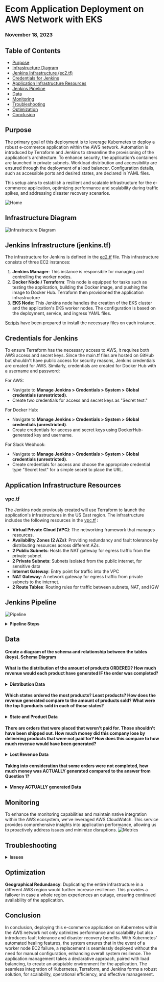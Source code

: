 # Ecom Application Deployment on AWS Network with EKS

### November 18, 2023

## Table of Contents
- [Purpose](#purpose)
- [Infrastructure Diagram](#infrastructure-diagram)
- [Jenkins Infrastructure (ec2.tf)](#jenkins-infrastructure-ec2tf)
- [Credentials for Jenkins](#credentials-for-jenkins)
- [Application Infrastructure Resources](#application-infrastructure-resources)
- [Jenkins Pipeline](#jenkins-pipeline)
- [Data](#data)
- [Monitoring](#monitoring) 
- [Troubleshooting](#troubleshooting)
- [Optimization](#optimization)
- [Conclusion](#conclusion)

## Purpose

The primary goal of this deployment is to leverage Kubernetes to deploy a robust e-commerce application within the AWS network. Automation is introduced by Terraform and Jenkins to streamline the provisioning of the application's architecture. To enhance security, the application’s containers are launched in private subnets. Workload distribution and accessibility are ensured through the deployment of a load balancer. Configuration details, such as accessible ports and desired states, are declared in YAML files.

This setup aims to establish a resilient and scalable infrastructure for the e-commerce application, optimizing performance and scalability during traffic spikes, and addressing disaster recovery scenarios.

![Home](Results/deployed.png)

## Infrastructure Diagram
![Infrastructure Diagram](Results/Deploy9.png)

## Jenkins Infrastructure (jenkins.tf)
The infrastructure for Jenkins is defined in the [ec2.tf](jenkinsenv/jenkins.tf) file. This infrastructure consists of three EC2 instances:

1. **Jenkins Manager**: This instance is responsible for managing and controlling the worker nodes.
2. **Docker Node / Terraform**: This node is equipped for tasks such as testing the application, building the Docker image, and pushing the image to Docker Hub. Terraform then provisioned the application infrastructure 
3. **EKS Node**: This Jenkins node handles the creation of the EKS cluster and the application's EKS worker nodes. The configuration is based on the deployment, service, and ingress YAML files.

[Scripts](jenkinsenv/jenkins.sh) have been prepared to install the necessary files on each instance.

## Credentials for Jenkins
To ensure Terraform has the necessary access to AWS, it requires both AWS access and secret keys. Since the main.tf files are hosted on GitHub but shouldn't have public access for security reasons, Jenkins credentials are created for AWS. Similarly, credentials are created for Docker Hub with a username and password:

For AWS:

- Navigate to **Manage Jenkins > Credentials > System > Global credentials (unrestricted)**.
- Create two credentials for access and secret keys as "Secret text."

For Docker Hub:

- Navigate to **Manage Jenkins > Credentials > System > Global credentials (unrestricted)**.
- Create credentials for access and secret keys using DockerHub-generated key and username.

For Slack Webhook:

- Navigate to **Manage Jenkins > Credentials > System > Global credentials (unrestricted)**.
- Create credentials for access and choose the appropriate credential type "Secret text" for a simple secret to place the URL.

## Application Infrastructure Resources

### vpc.tf
The Jenkins node previously created will use Terraform to launch the application's infrastructures in the US East region. The infrastructure includes the following resources in the [vpc.tf](initTerraform/vpc.tf) :

- **Virtual Private Cloud (VPC)**: The networking framework that manages resources.
- **Availability Zones (2 AZs)**: Providing redundancy and fault tolerance by distributing resources across different AZs.
- **2 Public Subnets**: Hosts the NAT gateway for egress traffic from the private subnet
- **2 Private Subnets**: Subnets isolated from the public internet, for sensitive data
- **Internet Gateway**: Entry point for traffic into the VPC
- **NAT Gateway**: A network gateway for egress traffic from private subnets to the internet.
- **2 Route Tables**: Routing rules for traffic between subnets, NAT, and IGW


## Jenkins Pipeline
![Pipeline](Results/CICD.jpg)
<details>
<summary><strong>Pipeline Steps</strong></summary>

<details>
<summary><strong>Test Stage (docker_node)</strong></summary>

In these stages, the front end and back end are tested on the `docker_node` EC2 instance. Any errors are identified and addressed during this phase.

</details>

<details>
<summary><strong>Build Stage (docker_node)</strong></summary>

The build stage focuses on building the Docker images. The Dockerfiles are used to create a container image that encases the application and its dependencies. The images serve as a consistent package for the application's front and back end.

</details>

<details>
<summary><strong>Login to Docker Hub (docker_node)</strong></summary>

After the images are built, they will get pushed by logging into Docker Hub. This is made possible through credentials installed on Jenkins, allowing for secure interactions with the Docker Hub service.

</details>

<details>
<summary><strong>Push to Docker Hub (docker_node)</strong></summary>

Once the images are successfully created, they are pushed to the Docker Hub repository. This step makes the Docker image available for distribution and deployment.

</details>

<details>
<summary><strong>Deploy</strong></summary>

The Deployment stage consists of applying the YAML files on the `kubernetes` EC2 instance. The front-end and back-end components have their own set of distinctive deployment and service YAML files. In the `deployment.yaml` file, container configuration details, such as the image and port, are specified. The service YAML file configures how users can access the application after entering through the ingress manifest.

</details>
</details>

## Data

#### Create a diagram of the schema and relationship between the tables (keys). [Schema Diagram](https://github.com/andmulLABS01/Deployment_9/blob/main/Results/Schema.md)

#### What is the distribution of the amount of products ORDERED?  How much revenue would each product have generated IF the order was completed? 

<details>
  <summary><strong>Distribution Data</strong></summary>

  - [Distribution Visual](https://github.com/andmulLABS01/Deployment_9/blob/main/Results/Visualization_1.pdf)
  - [Distribuiton CSV](https://github.com/andmulLABS01/Deployment_9/blob/main/Results/solution_1.csv)

</details>

#### Which states ordered the most products? Least products?  How does the revenue generated compare to the amount of products sold?  What were the top 5 products sold in each of those states? 

<details>
  <summary><strong>State and Product Data</strong></summary>
  
  - [State and Product Visual_A](https://github.com/andmulLABS01/Deployment_9/blob/main/Results/Visualization_2A.pdf)
  - [State and Product Visual_B](https://github.com/andmulLABS01/Deployment_9/blob/main/Results/Visualization_2B.pdf)
  - [State and Product CSV_A](https://github.com/andmulLABS01/Deployment_9/blob/main/Results/solution_2A.csv)
  - [State and Product CSV_B](https://github.com/andmulLABS01/Deployment_9/blob/main/Results/solution_2B_Top5.csv)

</details>

#### There are orders that were placed that weren't paid for.  Those shouldn't have been shipped out.  How much money did this company lose by delivering products that were not paid for?  How does this compare to how much revenue would have been generated?  

<details>
  <summary><strong>Lost Revenue Data</strong></summary>

  - [Lost Revenue Visual](https://github.com/andmulLABS01/Deployment_9/blob/main/Results/Visualization_3.pdf)
  - [Lost Reveune CSV](https://github.com/andmulLABS01/Deployment_9/blob/main/Results/solution_3.csv)

</details>

#### Taking into consideration that some orders were not completed, how much money was ACTUALLY generated compared to the answer from Question 1?  

<details>
  <summary><strong>Money ACTUALLY generated Data</strong></summary>

  - [Money ACTUALLY generated Visual](https://github.com/andmulLABS01/Deployment_9/blob/main/Results/Visualization_4.pdf)
  - [Money ACTUALLY generated CSV](https://github.com/andmulLABS01/Deployment_9/blob/main/Results/solution_04.csv)

</details>

## Monitoring
To enhance the monitoring capabilities and maintain native integration within the AWS ecosystem, we've leveraged AWS CloudWatch. This service provides comprehensive insights into application performance, allowing us to proactively address issues and minimize disruptions.
![Metrics](Results/CloudWatchMeteric.png)

## Troubleshooting

<details>
<summary><strong>Issues</strong></summary>

#### Problem1: Frontend test stage NodeJS defaulting to wrong version
##### Solution1: Install and use NVM to control what version of Node runs 

#### Problem2: Frontend test stage hanging 
##### Solution2: use `nohup` to start

#### Problem3: Frontend test stage taking 3+ minutes with `npm install`
##### Solution3: Switch to `npm ci` which is used for speeding up CICD specifically

#### Problem4: Frontend test stage using curl to get 200/300 response fails and returns 000
##### Solution4: Write the output of `nohup npm start` command to a file and use `grep` to search for success Messages

#### Problem5: Continuous building of Docker images taking up too much space on agents 
##### Solution5: Remove all images at begining of pipeline runs except ones tagged with "latest"

#### Problem6: Frontend test stage application directory already exists
##### Problem6: Clean up directories and running processes at begining of pipeline run  

#### Problem7: Images building from cache, not reflecting updates
##### Solution7: Add --no-cache flag to `docker build` commands 

#### Problem8: IP address changes when instance stops which breaks the curl command to test backend app  
##### Solution8: Install AWS CLI on Docker agent and get IP dynamically 

#### Problem9: ENV variable for IP not passing between seperate 'sh' blocks in BuildTestBackend stage
##### Solution9: Use a single sh block to fun all 'sh' commands within the same context

#### Problem10: Getting 404 when using  curl -f http://$IP:8000
##### Solution10: Look at Django 404 page and curl a valid endpoint [curl -f http://$IP:8000/api/products/]
</details>
</details>


## Optimization
**Geographical Redundancy**: Duplicating the entire infrastructure in a different AWS region would further increase resilience. This provides a failover in case a whole region experiences an outage, ensuring continued availability of the application.
## Conclusion

In conclusion, deploying this e-commerce application on Kubernetes within the AWS network not only optimizes performance and scalability but also introduces fault tolerance and disaster recovery benefits. With Kubernetes' automated healing features, the system ensures that in the event of a worker node EC2 failure, a replacement is seamlessly deployed without the need for manual configuration, enhancing overall system resilience. The application management takes a declarative approach, paired with load balancing, to create an adaptable environment for the application. The seamless integration of Kubernetes, Terraform, and Jenkins forms a robust solution, for scalability, operational efficiency, and effective management.
